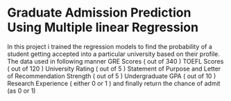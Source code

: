 # Graduate Admission Prediction Using Multiple linear Regression
In this project i trained the regression models to find the probability of a student getting accepted into a particular university based on their profile.
The data used in following manner
GRE Scores ( out of 340 )
TOEFL Scores ( out of 120 )
University Rating ( out of 5 )
Statement of Purpose and Letter of Recommendation Strength ( out of 5 )
Undergraduate GPA ( out of 10 )
Research Experience ( either 0 or 1 )
and finally return the chance of admit (as 0 or 1)
